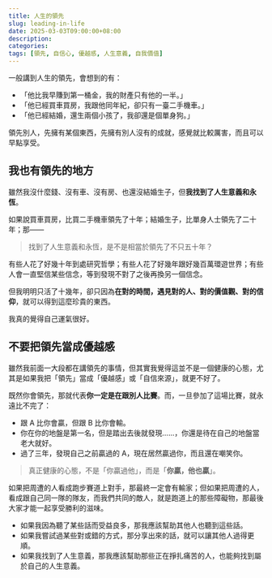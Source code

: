 ```yaml
---
title: 人生的領先
slug: leading-in-life
date: 2025-03-03T09:00:00+08:00
description:
categories:
tags: [領先, 自信心, 優越感, 人生意義, 自我價值]
---
```


一般講到人生的領先，會想到的有：

- 「他比我早賺到第一桶金，我的財產只有他的一半。」
- 「他已經買車買房，我跟他同年紀，卻只有一臺二手機車。」
- 「他已經結婚，還生兩個小孩了，我卻還是個單身狗。」

領先別人，先擁有某個東西，先擁有別人沒有的成就，感覺就比較厲害，而且可以早點享受。

## 我也有領先的地方

雖然我沒什麼錢、沒有車、沒有房、也還沒結婚生子，但**我找到了人生意義和永恆**。

如果說買車買房，比買二手機車領先了十年；結婚生子，比單身人士領先了二十年；那——

> 找到了人生意義和永恆，是不是相當於領先了不只五十年？

有些人花了好幾十年到處研究哲學；有些人花了好幾年跟好幾百萬環遊世界；有些人會一直堅信某些信念，等到發現不對了之後再換另一個信念。

但我明明只活了十幾年，卻只因為**在對的時間，遇見對的人、對的價值觀、對的信仰**，就可以得到這麼珍貴的東西。

我真的覺得自己運氣很好。

## 不要把領先當成優越感

雖然我前面一大段都在講領先的事情，但其實我覺得這並不是一個健康的心態，尤其是如果我把「領先」當成「優越感」或「自信來源」，就更不好了。

既然你會領先，那就代表**你一定是在跟別人比賽**。而，一旦參加了這場比賽，就永遠比不完了：

- 跟 A 比你會贏，但跟 B 比你會輸。
- 你在你的地盤是第一名，但是踏出去後就發現......，你還是待在自己的地盤當老大就好。
- 過了三年，發現自己之前贏過的 A，現在居然贏過你，而且還在嘲笑你。

> 真正健康的心態，不是「你贏過他」，而是「**你贏，他也贏**」。

如果把周遭的人看成跑步賽道上對手，那最終一定會有輸家；但如果把周遭的人，看成跟自己同一隊的隊友，而我們共同的敵人，就是跑道上的那些障礙物，那最後大家才能一起享受勝利的滋味。

- 如果我因為聽了某些話而受益良多，那我應該幫助其他人也聽到這些話。
- 如果我嘗試過某些對或錯的方式，那分享出來的話，就可以讓其他人過得更順。
- 如果我找到了人生意義，那我應該幫助那些正在掙扎痛苦的人，也能夠找到屬於自己的人生意義。
